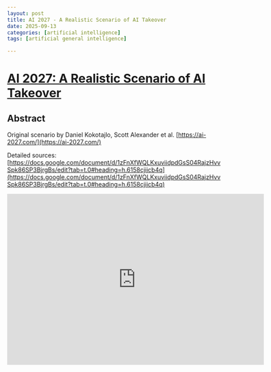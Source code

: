 ```yaml
---
layout: post
title: AI 2027 - A Realistic Scenario of AI Takeover
date: 2025-09-13
categories: [artificial intelligence]
tags: [artificial general intelligence]

---
```


# [AI 2027: A Realistic Scenario of AI Takeover](https://www.youtube.com/watch?v=k_onqn68GHY)

## Abstract

Original scenario by Daniel Kokotajlo, Scott Alexander et al. [https://ai-2027.com/](https://ai-2027.com/)

Detailed sources: [https://docs.google.com/document/d/1zFnXfWQLKxuviidpdGsS04RajzHvvSpk86SP3BjrgBs/edit?tab=t.0#heading=h.6158cjiicb4q](https://docs.google.com/document/d/1zFnXfWQLKxuviidpdGsS04RajzHvvSpk86SP3BjrgBs/edit?tab=t.0#heading=h.6158cjiicb4q)




<iframe width="600" height="400" src="https://www.youtube.com/embed/k_onqn68GHY?si=ftJyWcQxJX83kZXE" title="YouTube video player" frameborder="0" allow="accelerometer; autoplay; clipboard-write; encrypted-media; gyroscope; picture-in-picture; web-share" referrerpolicy="strict-origin-when-cross-origin" allowfullscreen></iframe>